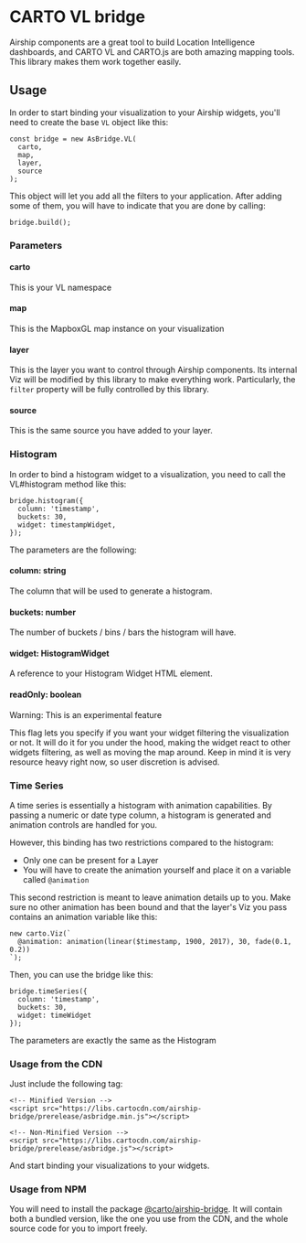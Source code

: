 # CARTO VL bridge

Airship components are a great tool to build Location Intelligence dashboards, and CARTO VL and CARTO.js are both amazing mapping tools. This library makes them work together easily.

## Usage

In order to start binding your visualization to your Airship widgets, you'll need to create the base `VL` object like this:

```
const bridge = new AsBridge.VL(
  carto,
  map,
  layer,
  source
);
```

This object will let you add all the filters to your application. After adding some of them, you will have to indicate that you are done by calling:

```
bridge.build();
```

### Parameters

#### carto

This is your VL namespace

#### map

This is the MapboxGL map instance on your visualization

#### layer

This is the layer you want to control through Airship components. Its internal Viz will be modified by this library to make everything work. Particularly, the `filter` property will be fully controlled by this library.

#### source

This is the same source you have added to your layer.

### Histogram

In order to bind a histogram widget to a visualization, you need to call the VL#histogram method like this:

```
bridge.histogram({
  column: 'timestamp',
  buckets: 30,
  widget: timestampWidget,
});
```

The parameters are the following:

#### column: string

The column that will be used to generate a histogram.

#### buckets: number

The number of buckets / bins / bars the histogram will have.

#### widget: HistogramWidget

A reference to your Histogram Widget HTML element.

#### readOnly: boolean

Warning: This is an experimental feature

This flag lets you specify if you want your widget filtering the visualization or not. It will do it for you under the hood, making the widget react to other widgets filtering, as well as moving the map around. Keep in mind it is very resource heavy right now, so user discretion is advised.

### Time Series

A time series is essentially a histogram with animation capabilities. By passing a numeric or date type column, a histogram is generated and animation controls are handled for you. 

However, this binding has two restrictions compared to the histogram:

- Only one can be present for a Layer
- You will have to create the animation yourself and place it on a variable called `@animation`

This second restriction is meant to leave animation details up to you. Make sure no other animation has been bound and that the layer's Viz you pass contains an animation variable like this:

```
new carto.Viz(`
  @animation: animation(linear($timestamp, 1900, 2017), 30, fade(0.1, 0.2))
`);
```

Then, you can use the bridge like this:

```
bridge.timeSeries({
  column: 'timestamp',
  buckets: 30,
  widget: timeWidget
});
```

The parameters are exactly the same as the Histogram

### Usage from the CDN

Just include the following tag:

```
<!-- Minified Version -->
<script src="https://libs.cartocdn.com/airship-bridge/prerelease/asbridge.min.js"></script>

<!-- Non-Minified Version -->
<script src="https://libs.cartocdn.com/airship-bridge/prerelease/asbridge.js"></script>
```

And start binding your visualizations to your widgets.

### Usage from NPM

You will need to install the package [@carto/airship-bridge](https://www.npmjs.com/package/@carto/airship-bridge). It will contain both a bundled version, like the one you use from the CDN, and the whole source code for you to import freely.

